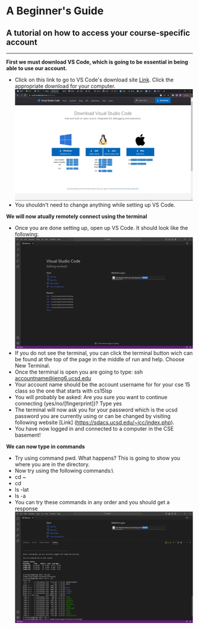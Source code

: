 # A Beginner's Guide
## A tutorial on how to access your course-specific account
---
**First we must download VS Code, which is going to be essential in being able to use our account.**
* Click on this link to go to VS Code's download site [Link](https://code.visualstudio.com/download). Click the appropriate download for your computer.
![Image](website.png)
* You shouldn't need to change anything while setting up VS Code.

**We will now atually remotely connect using the terminal**
* Once you are done setting up, open up VS Code. It should look like the following:
![Image](VSCodeOpen.png)
* If you do not see the terminal, you can click the terminal button wich can be found at the top of the page in the middle of run and help. Choose New Terminal.
* Once the terminal is open you are going to type: ssh accountname@ieng6.ucsd.edu
* Your account name should be the account username for for your cse 15 class so the one that starts with cs15lsp
* You will probably be asked: Are you sure you want to continue connecting (yes/no/[fingerprint])? Type yes
* The terminal will now ask you for your password which is the ucsd password you are currently using or can be changed by visiting following website [Link] (https://sdacs.ucsd.edu/~icc/index.php).
* You have now logged in and connected to a computer in the CSE basement!

**We can now type in commands**
* Try using command pwd. What happens? This is going to show you where you are in the directory.
* Now try using the following commands:\
* cd ~
* cd
* ls -lat
* ls -a
* You can try these commands in any order and you should get a response
![Image](Commands.png)
